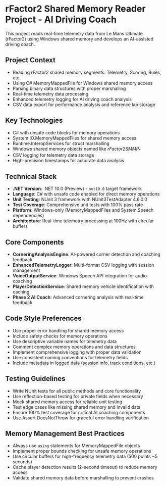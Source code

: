 <!-- Use this file to provide workspace-specific custom instructions to Copilot. For more details, visit https://code.visualstudio.com/docs/copilot/copilot-customization#_use-a-githubcopilotinstructionsmd-file -->

# rFactor2 Shared Memory Reader Project - AI Driving Coach

This project reads real-time telemetry data from Le Mans Ultimate (rFactor2) using Windows shared memory and develops an AI-assisted driving coach.

## Project Context
- Reading rFactor2 shared memory segments: Telemetry, Scoring, Rules, etc.
- Using C# MemoryMappedFile for Windows shared memory access
- Parsing binary data structures with proper marshalling
- Real-time telemetry data processing
- Enhanced telemetry logging for AI driving coach analysis
- CSV data export for performance analysis and reference lap storage

## Key Technologies
- C# with unsafe code blocks for memory operations
- System.IO.MemoryMappedFiles for shared memory access
- Runtime.InteropServices for struct marshalling
- Windows shared memory objects named like $rFactor2SMMP_*$
- CSV logging for telemetry data storage
- High-precision timestamps for accurate data analysis

## Technical Stack
- **.NET Version**: .NET 10.0 (Preview) - `net10.0` target framework
- **Language**: C# with unsafe code enabled for direct memory operations
- **Unit Testing**: NUnit 3 framework with NUnit3TestAdapter 4.6.0.0
- **Test Coverage**: Comprehensive unit tests with 100% pass rate
- **Platform**: Windows-only (MemoryMappedFiles and System.Speech dependencies)
- **Architecture**: Real-time telemetry processing at 100Hz with circular buffers

## Core Components
- **CorneringAnalysisEngine**: AI-powered corner detection and coaching feedback
- **EnhancedTelemetryLogger**: Multi-format CSV logging with session management
- **VoiceOutputService**: Windows Speech API integration for audio coaching
- **PlayerDetectionService**: Shared memory vehicle identification with caching
- **Phase 2 AI Coach**: Advanced cornering analysis with real-time feedback

## Code Style Preferences
- Use proper error handling for shared memory access
- Include safety checks for memory operations
- Use descriptive variable names for telemetry data
- Comment complex memory operations and data structures
- Implement comprehensive logging with proper data validation
- Use consistent naming conventions for telemetry fields
- Include metadata in logged data (session info, track conditions, etc.)

## Testing Guidelines
- Write NUnit tests for all public methods and core functionality
- Use reflection-based testing for private fields when necessary
- Mock shared memory access for reliable unit testing
- Test edge cases like missing shared memory and invalid data
- Ensure 100% test coverage for critical AI coaching components
- Use Assert.DoesNotThrow for graceful error handling verification

## Memory Management Best Practices
- Always use `using` statements for MemoryMappedFile objects
- Implement proper bounds checking for unsafe memory operations
- Use circular buffers for high-frequency telemetry data (500 points ~5 seconds)
- Cache player detection results (2-second timeout) to reduce memory access
- Validate shared memory data before marshalling to prevent crashes
